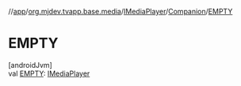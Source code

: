 //[app](../../../../index.md)/[org.mjdev.tvapp.base.media](../../index.md)/[IMediaPlayer](../index.md)/[Companion](index.md)/[EMPTY](-e-m-p-t-y.md)

# EMPTY

[androidJvm]\
val [EMPTY](-e-m-p-t-y.md): [IMediaPlayer](../index.md)
